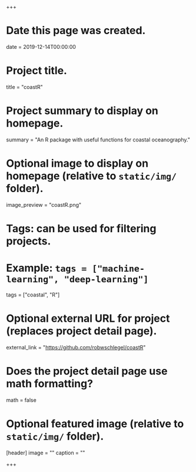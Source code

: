 +++
# Date this page was created.
date = 2019-12-14T00:00:00

# Project title.
title = "coastR"

# Project summary to display on homepage.
summary = "An R package with useful functions for coastal oceanography."

# Optional image to display on homepage (relative to `static/img/` folder).
image_preview = "coastR.png"

# Tags: can be used for filtering projects.
# Example: `tags = ["machine-learning", "deep-learning"]`
tags = ["coastal", "R"]

# Optional external URL for project (replaces project detail page).
external_link = "https://github.com/robwschlegel/coastR"

# Does the project detail page use math formatting?
math = false

# Optional featured image (relative to `static/img/` folder).
[header]
image = ""
caption = ""

+++
